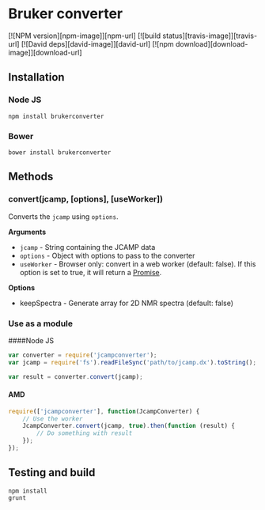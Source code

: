 Bruker converter
===============

  [![NPM version][npm-image]][npm-url]
  [![build status][travis-image]][travis-url]
  [![David deps][david-image]][david-url]
  [![npm download][download-image]][download-url]



Installation
---------------

### Node JS
```
npm install brukerconverter
```

### Bower
```
bower install brukerconverter
```

Methods
---------------

### convert(jcamp, [options], [useWorker])

Converts the `jcamp` using `options`.

__Arguments__

* `jcamp` - String containing the JCAMP data
* `options` - Object with options to pass to the converter
* `useWorker` - Browser only: convert in a web worker (default: false). If this option is set to true, it will return a [Promise](https://developer.mozilla.org/en/docs/Web/JavaScript/Reference/Global_Objects/Promise).

__Options__

* keepSpectra - Generate array for 2D NMR spectra (default: false)

### Use as a module

####Node JS
```javascript
var converter = require('jcampconverter');
var jcamp = require('fs').readFileSync('path/to/jcamp.dx').toString();

var result = converter.convert(jcamp);
```

#### AMD
```javascript
require(['jcampconverter'], function(JcampConverter) {
    // Use the worker
    JcampConverter.convert(jcamp, true).then(function (result) {
        // Do something with result
    });
});
```

Testing and build
---------------
```
npm install
grunt
```
